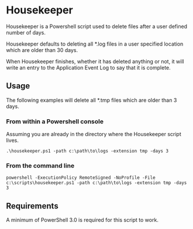 # Housekeeper

Housekeeper is a Powershell script used to delete files after a user defined number of days.

Housekeeper defaults to deleting all *.log files in a user specified location which are older than 30 days.

When Housekeeper finishes, whether it has deleted anything or not, it will write an entry to the Application Event Log to say that it is complete.

## Usage

The following examples will delete all *.tmp files which are older than 3 days.

### From within a Powershell console

Assuming you are already in the directory where the Housekeeper script lives.

    .\housekeeper.ps1 -path c:\path\to\logs -extension tmp -days 3

### From the command line

    powershell -ExecutionPolicy RemoteSigned -NoProfile -File c:\scripts\housekeeper.ps1 -path c:\path\to\logs -extension tmp -days 3

## Requirements
A minimum of PowerShell 3.0 is required for this script to work.